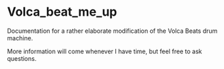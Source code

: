 # Volca_beat_me_up

Documentation for a rather elaborate modification of the Volca Beats drum machine.

More information will come whenever I have time, but feel free to ask questions.
